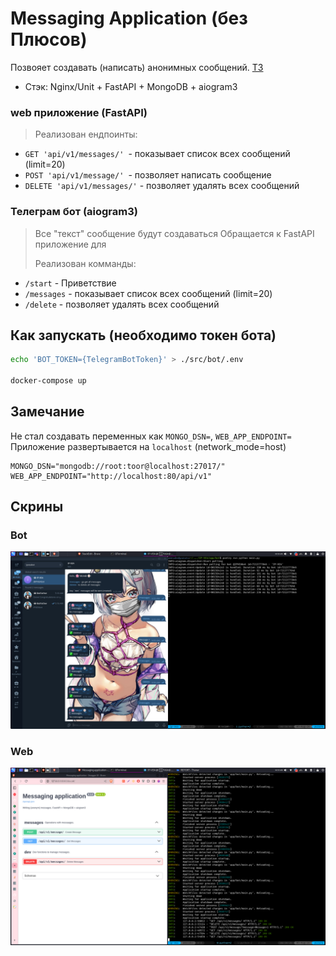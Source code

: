 # Messaging Application (без Плюсов)
Позвояет создавать (написать) анонимных сообщений. [ТЗ](./data/TODO)
- Стэк: Nginx/Unit + FastAPI + MongoDB + aiogram3

### web приложение (FastAPI)
> Реализован ендпоинты:
  - `GET 'api/v1/messages/' `- показывает список всех сообщений (limit=20)
  - `POST 'api/v1/message/' `- позволяет написать сообщение
  - `DELETE 'api/v1/messages/'` - позволяет удалять всех сообщений

### Телеграм бот (aiogram3)
> Все "текст" сообщение будут создаваться
> Обращается к FastAPI приложение для 
>
> Реализован комманды:
  - `/start` - Приветствие
  - `/messages` - показывает список всех сообщений (limit=20)
  - `/delete` - позволяет удалять всех сообщений

## Как запускать (необходимо токен бота)
```bash
echo 'BOT_TOKEN={TelegramBotToken}' > ./src/bot/.env

docker-compose up
```

## Замечание
Не стал создавать переменных как `MONGO_DSN=`, `WEB_APP_ENDPOINT=`
Приложение развертывается на `localhost` (network_mode=host)
```
MONGO_DSN="mongodb://root:toor@localhost:27017/"
WEB_APP_ENDPOINT="http://localhost:80/api/v1"
```

## Скрины
### Bot
![Bot](./data/BOT.png)
### Web
![Web](./data/WEB.png)
